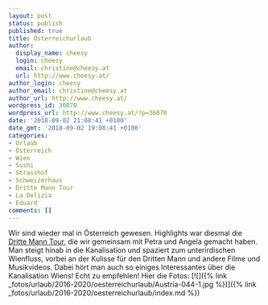 ```yaml
---
layout: post
status: publish
published: true
title: Österreichurlaub
author:
  display_name: cheesy
  login: cheesy
  email: christine@cheesy.at
  url: http://www.cheesy.at/
author_login: cheesy
author_email: christine@cheesy.at
author_url: http://www.cheesy.at/
wordpress_id: 36070
wordpress_url: http://www.cheesy.at/?p=36070
date: '2018-09-02 21:08:41 +0100'
date_gmt: '2018-09-02 19:08:41 +0100'
categories:
- Urlaub
- Österreich
- Wien
- Sushi
- Strasshof
- Schweizerhaus
- Dritte Mann Tour
- La Delizia
- Eduard
comments: []
---
```

Wir sind wieder mal in Österreich gewesen.
Highlights war diesmal die [Dritte Mann Tour](https://www.drittemanntour.at/), die wir gemeinsam mit Petra und Angela gemacht haben. Man steigt hinab in die Kanalisation und spaziert zum unterirdischen Wienfluss, vorbei an der Kulisse für den Dritten Mann und andere Filme und Musikvideos. Dabei hört man auch so einiges Interessantes über die Kanalisation Wiens! Echt zu empfehlen!
Hier die Fotos:
[![]({% link _fotos/urlaub/2016-2020/oesterreichurlaub/Austria-044-1.jpg %})]({% link _fotos/urlaub/2016-2020/oesterreichurlaub/index.md %})
